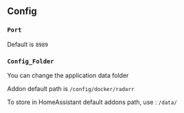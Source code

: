 ## Config

### `Port`

Default is `8989`

### `Config_Folder`

You can change the application data folder 

Addon default path is `/config/docker/radarr`

To store in HomeAssistant default addons path, use : `/data/`

